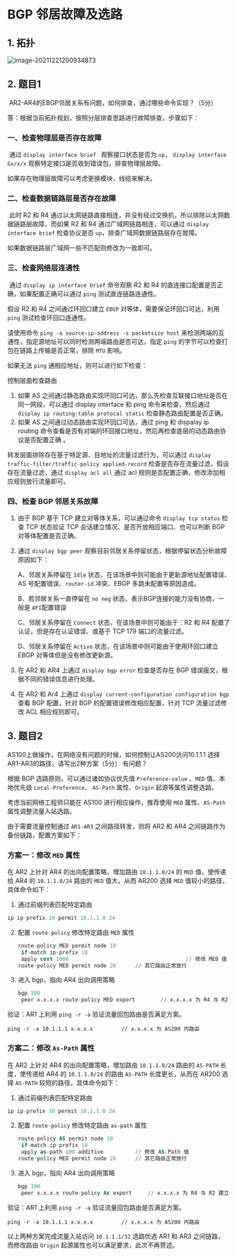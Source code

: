 # BGP 邻居故障及选路

## 1. 拓扑

![image-20211221200934873](https://s2.loli.net/2021/12/21/vLthX1QY4iAe3cl.png)

## 2. 题目1

​	AR2-AR4的EBGP邻居关系有问题，如何排查，通过哪些命令实现？（5分）

答：根据当前拓扑规划，按照分层排查思路进行故障排查，步骤如下：

### 一、检查物理层是否存在故障

​	通过 `display interface brief ` 观察接口状态是否为 `up`， `display interface Gx/x/x` 观察特定接口是否收到错误包，排查物理层故障。

如果存在物理层故障可以考虑更换模块，线缆来解决。

### 二、检查数据链路层是否存在故障

​	此时 R2 和 R4 通过以太网链路直接相连，并没有经过交换机，所以排除以太网数据链路层故障，而如果 R2 和 R4 通过广域网链路相连，可以通过 `display interface brief` 检查协议是否 `up`，排查广域网数据链路层存在故障。

如果数据链路层广域网一些不匹配则修改为一致即可。

### 三、检查网络层连通性

​	通过 `display ip interface brief` 命令观察 R2 和 R4 的直连接口配置是否正确，如果配置正确可以通过 `ping` 测试直连链路连通性。

假设 R2 和 R4 之间通过环回口建立 `EBGP` 对等体，需要保证环回口可达，利用 `ping` 测试检查环回口连通性。

请使用命令 `ping -a source-ip-address -s packetsize host` 来检测两端的互通性，指定源地址可以同时检测两端路由是否可达，指定 `ping` 的字节可以检查打包在链路上传输是否正常，排除 `MTU` 影响。

如果无法 `ping` 通相应地址，则可以进行如下检查：

控制层面检查路由

1. 如果 AS 之间通过静态路由实现环回口可达，那么先检查互联接口地址是否在同一网段，可以通过 display interface 和 ping 命令来检查，然后通过 `display ip routing-table protocal static` 检查静态路由配置是否正确。
2. 如果 AS 之间通过动态路由实现环回口可达，通过 ping 和 dispalay ip routing 命令查看是否有对端的环回接口地址，然后再检查底层的动态路由协议是否配置正确 。

转发层面排除存在基于特定源、目地址的流量过滤行为，可以通过 `display traffic-filter/traffic-policy applied-record` 检查是否存在流量过滤，假设存在流量过滤，通过 `display acl all` 通过 acl 规则是否配置正确，修改添加相应规则放行流量即可。

### 四、检查 BGP 邻居关系故障

1. 由于 BGP 基于 TCP 建立对等体关系，可以通过命令 `display tcp status` 检查 TCP 状态验证 TCP 会话建立情况、是否开放相应端口、也可以判断 BGP 对等体配置是否正确。

2. 通过 `display bgp peer` 观察目前邻居关系停留状态，根据停留状态分析故障原因如下：

   A、邻居关系停留在 `Idle` 状态，在该场景中则可能由于更新源地址配置错误、AS 号配置错误、`router-id` 冲突、EBGP 多跳未配置等原因造成。

   B、若邻居关系一直停留在 `no neg` 状态，表示BGP连接的能力没有协商，一般是 `AFI`配置错误

   C、邻居关系停留在 `Connect` 状态，在该场景中则可能由于：R2 和 R4 配置了认证，但是存在认证错误、或基于 TCP 179 端口的流量过滤。

   D、邻居关系停留在 `Active` 状态，在该场景中则可能由于使用环回口建立 EBGP 对等体但是没有修改更新源。

3. 在 AR2 和 AR4 上通过 `display bgp error` 检查是否存在 BGP 错误报文，根据不同的错误信息进行处理。

4. 在 AR2 和 Ar4 上通过 `display current-configuration configuration bgp` 查看 BGP 配置，针对 BGP 的配置错误修改相应配置，针对 TCP 流量过滤修改 ACL 相应规则即可。

## 3. 题目2

AS100上做操作，在网络没有问题的时候，如何控制让AS200访问10.1.1.1 选择AR1-AR3的路径，请写出2种方案（5分） 有问题？

根据 BGP 选路原则，可以通过诸如协议优先值  `Preference-value` 、`MED` 值、本地优先级 `Local-Preference`、 `AS-Path` 属性、`Origin` 起源等属性调整选路。

考虑当前网络工程师只能在 AS100 进行相应操作，推荐使用 `MED` 属性、`AS-Path` 属性调整流量入站选路。

由于需要流量控制通过 `AR1-AR3` 之间路径转发，则将 AR2 和 AR4 之间链路作为备份链路，配置方案如下：

### 方案一：修改 `MED` 属性

在 AR2 上针对 AR4 的出向配置策略，增加路由 `10.1.1.0/24` 的 `MED` 值，使传递给 AR4 的 `10.1.1.0/24` 路由的 `MED` 值大，从而 AR200 选择 `MED` 值较小的路径，具体命令如下：

1.  通过前缀列表匹配特定路由

   ```sql
   ip ip-prefix 10 permit 10.1.1.0 24
   ```

2. 配置 `route-policy` 修改特定路由 `MED` 属性

   ```sql
   route-policy MED permit node 10
   	if-match ip-prefix 10
   	apply cost 1000										// 修改 MED 值
   route-policy MED permit node 20		// 其它路由正常放行
   ```

3. 进入 bgp，指向 AR4 出向调用策略

   ```sql
   bgp 100
   	peer x.x.x.x route-policy MED export		// x.x.x.x 为 R4 与 R2 建立 EBGP 邻居使用的 ip 地址
   ```

验证：AR1 上利用 `ping -r -a` 验证流量回包路由是否满足方案。

```
ping -r -a 10.1.1.1 x.x.x.x 		// x.x.x.x 为 AS200 内路由
```



### 方案二：修改 `As-Path` 属性

在 AR2 上针对 AR4 的出向配置策略，增加路由 `10.1.1.0/24` 路由的 `AS-PATH` 长度，使传递给 AR4 的 `10.1.1.0/24` 的路由 `AS-PATH` 长度更长，从而在 AR200 选择 `AS-PATH` 较短的路径，具体命令如下：

1.  通过前缀列表匹配特定路由

   ```sql
   ip ip-prefix 10 permit 10.1.1.0 24
   ```

2. 配置 `route-policy` 修改特定路由 `as-path` 属性

   ```sql
   route-policy AS permit node 10
   	if-match ip-prefix 10
   	apply as-path 100 additive			// 修改 AS-Path 值
   route-policy MED permit node 20		// 其它路由正常放行
   ```

3. 进入 bgp，指向 AR4 出向调用策略

   ```sql
   bgp 100
   	peer x.x.x.x route-policy As export		// x.x.x.x 为 R4 与 R2 建立 EBGP 邻居使用的 ip 地址
   ```

验证：AR1 上利用 `ping -r -a` 验证流量回包路由是否满足方案。

```
ping -r -a 10.1.1.1 x.x.x.x 		// x.x.x.x 为 AS200 内路由
```

以上两种方案完成流量入站访问 `10.1.1.1/32` 选路优选 AR1 和 AR3 之间链路，而修改路由 `Origin` 起源属性也可以满足要求，此次不再赘述。

